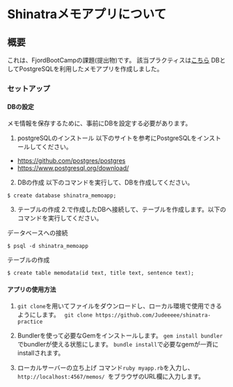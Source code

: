 # Shinatraメモアプリについて
## 概要
これは、FjordBootCampの課題(提出物)です。
該当プラクティスは[こちら](https://bootcamp.fjord.jp/practices/179)
DBとしてPostgreSQLを利用したメモアプリを作成しました。

### セットアップ
#### DBの設定
メモ情報を保存するために、事前にDBを設定する必要があります。

1. postgreSQLのインストール
以下のサイトを参考にPostgreSQLをインストールしてください。
- https://github.com/postgres/postgres
- https://www.postgresql.org/download/

2. DBの作成
以下のコマンドを実行して、DBを作成してください。
```
$ create database shinatra_memoapp;
```

3. テーブルの作成
2.で作成したDBへ接続して、テーブルを作成します。以下のコマンドを実行してください。

データベースへの接続
```
$ psql -d shinatra_memoapp
```
テーブルの作成
```
$ create table memodata(id text, title text, sentence text);
```

#### アプリの使用方法
1. `git clone`を用いてファイルをダウンロードし、ローカル環境で使用できるようにします。
` git clone https://github.com/Judeeeee/shinatra-practice`

2. Bundlerを使って必要なGemをインストールします。
`gem install bundler` でbundlerが使える状態にします。
 `bundle install`で必要なgemが一斉にinstallされます。

3. ローカルサーバーの立ち上げ
コマンド`ruby myapp.rb`を入力し、`http://localhost:4567/memos/ `をブラウザのURL欄に入力します。
